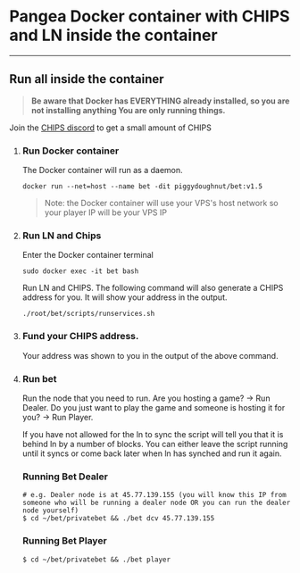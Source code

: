 # Pangea Docker container with CHIPS and LN inside the container

---------------------
## Run all inside the container

> **Be aware that Docker has EVERYTHING already installed, so you are not installing anything
You are only running things.**

Join the [CHIPS discord](https://discord.gg/bcSpzWb) to get a small amount of CHIPS

1. ### Run Docker container

    The Docker container will run as a daemon.

    `docker run --net=host --name bet -dit piggydoughnut/bet:v1.5`

    > Note: the Docker container will use your VPS's host network so your player IP will be your VPS IP

2. ### Run LN and Chips

    Enter the Docker container terminal

    `sudo docker exec -it bet bash`

    Run LN and CHIPS. The following command will also generate a CHIPS address for you. It will show your address in the output.

    `./root/bet/scripts/runservices.sh`

3. ### Fund your CHIPS address. 

    Your address was shown to you in the output of the above command.

4. ### Run bet
    
    Run the node that you need to run. Are you hosting a game? -> Run Dealer. Do you just want to play the game and someone is hosting it for you? -> Run Player.
    
    If you have not allowed for the ln to sync the script will tell you that it is behind ln by a number of blocks.
You can either leave the script running until it syncs or come back later when ln has synched and run it again.

   ### Running Bet Dealer
    ```
    # e.g. Dealer node is at 45.77.139.155 (you will know this IP from someone who will be running a dealer node OR you can run the dealer node yourself)
    $ cd ~/bet/privatebet && ./bet dcv 45.77.139.155
    ```
   ### Running Bet Player
    ```
    $ cd ~/bet/privatebet && ./bet player
    ```

   

